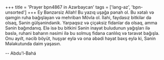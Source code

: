 +++
title = 'Prayer bpn4867 in Azərbaycan'
tags = ['lang-az', 'bpn-unsorted']
+++
Ey Bənzərsiz Allah! Bu yazıq uşağa pənah ol. Bu xətalı və qəmgin ruha bağışlayan və mehriban Mövla ol. İlahi, faydasız bitkilər də olsaq, Sənin gülşənindənik. Yarpaqsız və çiçəksiz fidanlar da olsaq, amma Sənin bağındanıq. Elə isə bu bitkini Sənin inayət buludunun yağışları ilə bəslə, ruhani baharın nəsimi ilə bu solmuş fidana canlılıq və təravət bağışla. Onu ayılt, nəcib böyüt, huşyar eylə və ona əbədi həyat bəxş eylə ki, Sənin Mələkutunda daim yaşasın.

-- Abdu'l-Bahá
